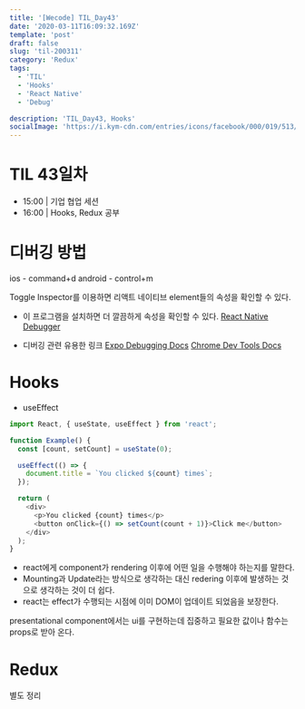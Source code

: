 ```yaml
---
title: '[Wecode] TIL_Day43'
date: '2020-03-11T16:09:32.169Z'
template: 'post'
draft: false
slug: 'til-200311'
category: 'Redux'
tags:
  - 'TIL'
  - 'Hooks'
  - 'React Native'
  - 'Debug'

description: 'TIL_Day43, Hooks'
socialImage: 'https://i.kym-cdn.com/entries/icons/facebook/000/019/513/til.jpg'
---
```


# TIL 43일차

- 15:00 | 기업 협업 세션
- 16:00 | Hooks, Redux 공부

# 디버깅 방법

ios - command+d
android - control+m

Toggle Inspector를 이용하면 리액트 네이티브 element들의 속성을 확인할 수 있다.

- 이 프로그램을 설치하면 더 깔끔하게 속성을 확인할 수 있다.
  [React Native Debugger](https://github.com/jhen0409/react-native-debugger)

- 디버깅 관련 유용한 링크
  [Expo Debugging Docs](https://docs.expo.io/versions/v34.0.0/workflow/debugging/)
  [Chrome Dev Tools Docs](https://developers.google.com/web/tools/chrome-devtools/)

# Hooks

- useEffect

```js
import React, { useState, useEffect } from 'react';

function Example() {
  const [count, setCount] = useState(0);

  useEffect(() => {
    document.title = `You clicked ${count} times`;
  });

  return (
    <div>
      <p>You clicked {count} times</p>
      <button onClick={() => setCount(count + 1)}>Click me</button>
    </div>
  );
}
```

- react에게 component가 rendering 이후에 어떤 일을 수행해야 하는지를 말한다.
- Mounting과 Update라는 방식으로 생각하는 대신 redering 이후에 발생하는 것으로 생각하는 것이 더 쉽다.
- react는 effect가 수행되는 시점에 이미 DOM이 업데이트 되었음을 보장한다.

presentational component에서는 ui를 구현하는데 집중하고 필요한 값이나 함수는 props로 받아 온다.

# Redux

별도 정리
